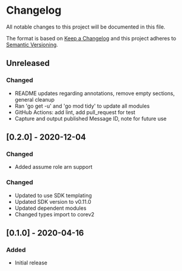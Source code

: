 # Changelog
All notable changes to this project will be documented in this file.

The format is based on [Keep a Changelog](http://keepachangelog.com/en/1.0.0/)
and this project adheres to [Semantic
Versioning](http://semver.org/spec/v2.0.0.html).

## Unreleased

### Changed
- README updates regarding annotations, remove empty sections, general cleanup
- Ran 'go get -u' and 'go mod tidy' to update all modules
- GitHub Actions: add lint, add pull_request for test
- Capture and output published Message ID, note for future use

## [0.2.0] - 2020-12-04

### Changed
- Added assume role arn support

### Changed
- Updated to use SDK templating
- Updated SDK version to v0.11.0
- Updated dependent modules
- Changed types import to corev2

## [0.1.0] - 2020-04-16

### Added
- Initial release
